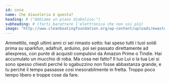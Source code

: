 ```yaml
---
id: cosa
name: Che diavoleria è questa?
heading: # ("Abbiamo un piano diabolico:") 
subheading: # (farti barattare l'elettronica che non usi più)
image: "http://www.cleanboatingfoundation.org/wp-content/uploads/ewaste_med.jpg"
---
```


Ammettilo, negli ultimi anni ci sei rimasto sotto: hai speso tutti i tuoi soldi prima su sparkfun, adafruit, arduino, poi sei passato direttamente ad aliexpress, con punte di acquisti compulsivi da Amazon Prime o Tindie. Hai accumulato un mucchio di roba. Ma cosa nei fatto? Il tuo Lui o la tua Lei si sono spesso chiesti perché lo sgabuzzino non fosse abbastanza grande, e tu perché il tempo passasse così inesorabilmente in fretta. Troppo poco tempo libero e troppe cose da fare.